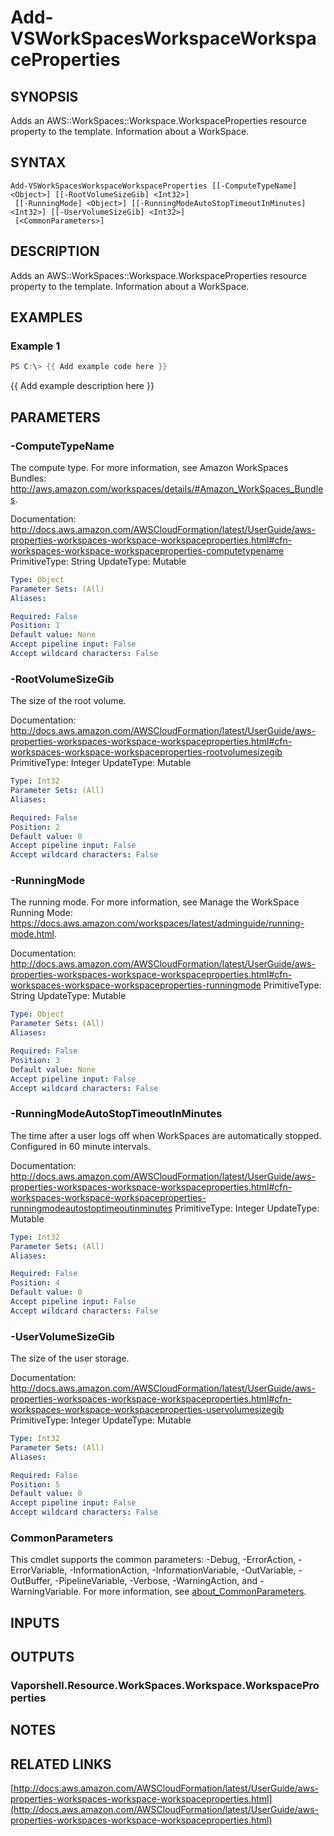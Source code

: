 # Add-VSWorkSpacesWorkspaceWorkspaceProperties

## SYNOPSIS
Adds an AWS::WorkSpaces::Workspace.WorkspaceProperties resource property to the template.
Information about a WorkSpace.

## SYNTAX

```
Add-VSWorkSpacesWorkspaceWorkspaceProperties [[-ComputeTypeName] <Object>] [[-RootVolumeSizeGib] <Int32>]
 [[-RunningMode] <Object>] [[-RunningModeAutoStopTimeoutInMinutes] <Int32>] [[-UserVolumeSizeGib] <Int32>]
 [<CommonParameters>]
```

## DESCRIPTION
Adds an AWS::WorkSpaces::Workspace.WorkspaceProperties resource property to the template.
Information about a WorkSpace.

## EXAMPLES

### Example 1
```powershell
PS C:\> {{ Add example code here }}
```

{{ Add example description here }}

## PARAMETERS

### -ComputeTypeName
The compute type.
For more information, see Amazon WorkSpaces Bundles: http://aws.amazon.com/workspaces/details/#Amazon_WorkSpaces_Bundles.

Documentation: http://docs.aws.amazon.com/AWSCloudFormation/latest/UserGuide/aws-properties-workspaces-workspace-workspaceproperties.html#cfn-workspaces-workspace-workspaceproperties-computetypename
PrimitiveType: String
UpdateType: Mutable

```yaml
Type: Object
Parameter Sets: (All)
Aliases:

Required: False
Position: 1
Default value: None
Accept pipeline input: False
Accept wildcard characters: False
```

### -RootVolumeSizeGib
The size of the root volume.

Documentation: http://docs.aws.amazon.com/AWSCloudFormation/latest/UserGuide/aws-properties-workspaces-workspace-workspaceproperties.html#cfn-workspaces-workspace-workspaceproperties-rootvolumesizegib
PrimitiveType: Integer
UpdateType: Mutable

```yaml
Type: Int32
Parameter Sets: (All)
Aliases:

Required: False
Position: 2
Default value: 0
Accept pipeline input: False
Accept wildcard characters: False
```

### -RunningMode
The running mode.
For more information, see Manage the WorkSpace Running Mode: https://docs.aws.amazon.com/workspaces/latest/adminguide/running-mode.html.

Documentation: http://docs.aws.amazon.com/AWSCloudFormation/latest/UserGuide/aws-properties-workspaces-workspace-workspaceproperties.html#cfn-workspaces-workspace-workspaceproperties-runningmode
PrimitiveType: String
UpdateType: Mutable

```yaml
Type: Object
Parameter Sets: (All)
Aliases:

Required: False
Position: 3
Default value: None
Accept pipeline input: False
Accept wildcard characters: False
```

### -RunningModeAutoStopTimeoutInMinutes
The time after a user logs off when WorkSpaces are automatically stopped.
Configured in 60 minute intervals.

Documentation: http://docs.aws.amazon.com/AWSCloudFormation/latest/UserGuide/aws-properties-workspaces-workspace-workspaceproperties.html#cfn-workspaces-workspace-workspaceproperties-runningmodeautostoptimeoutinminutes
PrimitiveType: Integer
UpdateType: Mutable

```yaml
Type: Int32
Parameter Sets: (All)
Aliases:

Required: False
Position: 4
Default value: 0
Accept pipeline input: False
Accept wildcard characters: False
```

### -UserVolumeSizeGib
The size of the user storage.

Documentation: http://docs.aws.amazon.com/AWSCloudFormation/latest/UserGuide/aws-properties-workspaces-workspace-workspaceproperties.html#cfn-workspaces-workspace-workspaceproperties-uservolumesizegib
PrimitiveType: Integer
UpdateType: Mutable

```yaml
Type: Int32
Parameter Sets: (All)
Aliases:

Required: False
Position: 5
Default value: 0
Accept pipeline input: False
Accept wildcard characters: False
```

### CommonParameters
This cmdlet supports the common parameters: -Debug, -ErrorAction, -ErrorVariable, -InformationAction, -InformationVariable, -OutVariable, -OutBuffer, -PipelineVariable, -Verbose, -WarningAction, and -WarningVariable. For more information, see [about_CommonParameters](http://go.microsoft.com/fwlink/?LinkID=113216).

## INPUTS

## OUTPUTS

### Vaporshell.Resource.WorkSpaces.Workspace.WorkspaceProperties
## NOTES

## RELATED LINKS

[http://docs.aws.amazon.com/AWSCloudFormation/latest/UserGuide/aws-properties-workspaces-workspace-workspaceproperties.html](http://docs.aws.amazon.com/AWSCloudFormation/latest/UserGuide/aws-properties-workspaces-workspace-workspaceproperties.html)

